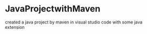 # JavaProjectwithMaven
created a java project by maven in visual studio code with some java extension 
